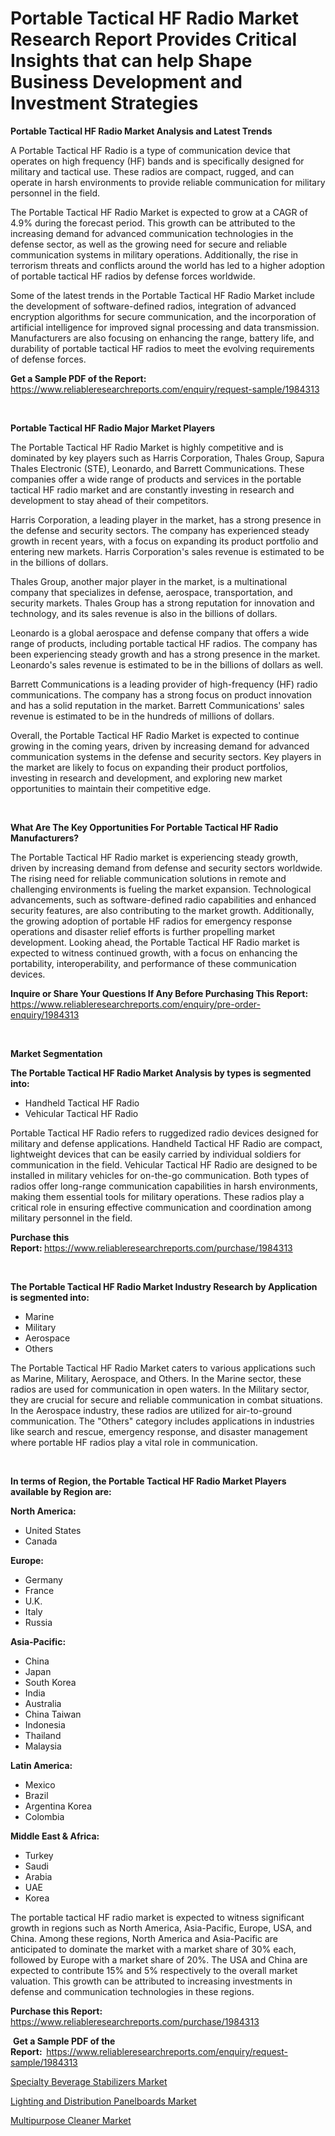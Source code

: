 <p><h1>Portable Tactical HF Radio Market Research Report Provides Critical Insights that can help Shape Business Development and Investment Strategies</h1></p><p><strong>Portable Tactical HF Radio Market Analysis and Latest Trends</strong></p>
<p><p>A Portable Tactical HF Radio is a type of communication device that operates on high frequency (HF) bands and is specifically designed for military and tactical use. These radios are compact, rugged, and can operate in harsh environments to provide reliable communication for military personnel in the field.</p><p>The Portable Tactical HF Radio Market is expected to grow at a CAGR of 4.9% during the forecast period. This growth can be attributed to the increasing demand for advanced communication technologies in the defense sector, as well as the growing need for secure and reliable communication systems in military operations. Additionally, the rise in terrorism threats and conflicts around the world has led to a higher adoption of portable tactical HF radios by defense forces worldwide.</p><p>Some of the latest trends in the Portable Tactical HF Radio Market include the development of software-defined radios, integration of advanced encryption algorithms for secure communication, and the incorporation of artificial intelligence for improved signal processing and data transmission. Manufacturers are also focusing on enhancing the range, battery life, and durability of portable tactical HF radios to meet the evolving requirements of defense forces.</p></p>
<p><strong>Get a Sample PDF of the Report:&nbsp;</strong> <a href="https://www.reliableresearchreports.com/enquiry/request-sample/1984313">https://www.reliableresearchreports.com/enquiry/request-sample/1984313</a></p>
<p>&nbsp;</p>
<p><strong>Portable Tactical HF Radio Major Market Players</strong></p>
<p><p>The Portable Tactical HF Radio Market is highly competitive and is dominated by key players such as Harris Corporation, Thales Group, Sapura Thales Electronic (STE), Leonardo, and Barrett Communications. These companies offer a wide range of products and services in the portable tactical HF radio market and are constantly investing in research and development to stay ahead of their competitors.</p><p>Harris Corporation, a leading player in the market, has a strong presence in the defense and security sectors. The company has experienced steady growth in recent years, with a focus on expanding its product portfolio and entering new markets. Harris Corporation's sales revenue is estimated to be in the billions of dollars.</p><p>Thales Group, another major player in the market, is a multinational company that specializes in defense, aerospace, transportation, and security markets. Thales Group has a strong reputation for innovation and technology, and its sales revenue is also in the billions of dollars.</p><p>Leonardo is a global aerospace and defense company that offers a wide range of products, including portable tactical HF radios. The company has been experiencing steady growth and has a strong presence in the market. Leonardo's sales revenue is estimated to be in the billions of dollars as well.</p><p>Barrett Communications is a leading provider of high-frequency (HF) radio communications. The company has a strong focus on product innovation and has a solid reputation in the market. Barrett Communications' sales revenue is estimated to be in the hundreds of millions of dollars.</p><p>Overall, the Portable Tactical HF Radio Market is expected to continue growing in the coming years, driven by increasing demand for advanced communication systems in the defense and security sectors. Key players in the market are likely to focus on expanding their product portfolios, investing in research and development, and exploring new market opportunities to maintain their competitive edge.</p></p>
<p>&nbsp;</p>
<p><strong>What Are The Key Opportunities For Portable Tactical HF Radio Manufacturers?</strong></p>
<p><p>The Portable Tactical HF Radio market is experiencing steady growth, driven by increasing demand from defense and security sectors worldwide. The rising need for reliable communication solutions in remote and challenging environments is fueling the market expansion. Technological advancements, such as software-defined radio capabilities and enhanced security features, are also contributing to the market growth. Additionally, the growing adoption of portable HF radios for emergency response operations and disaster relief efforts is further propelling market development. Looking ahead, the Portable Tactical HF Radio market is expected to witness continued growth, with a focus on enhancing the portability, interoperability, and performance of these communication devices.</p></p>
<p><strong>Inquire or Share Your Questions If Any Before Purchasing This Report:</strong> <a href="https://www.reliableresearchreports.com/enquiry/pre-order-enquiry/1984313">https://www.reliableresearchreports.com/enquiry/pre-order-enquiry/1984313</a></p>
<p>&nbsp;</p>
<p><strong>Market Segmentation</strong></p>
<p><strong>The Portable Tactical HF Radio Market Analysis by types is segmented into:</strong></p>
<p><ul><li>Handheld Tactical HF Radio</li><li>Vehicular Tactical HF Radio</li></ul></p>
<p><p>Portable Tactical HF Radio refers to ruggedized radio devices designed for military and defense applications. Handheld Tactical HF Radio are compact, lightweight devices that can be easily carried by individual soldiers for communication in the field. Vehicular Tactical HF Radio are designed to be installed in military vehicles for on-the-go communication. Both types of radios offer long-range communication capabilities in harsh environments, making them essential tools for military operations. These radios play a critical role in ensuring effective communication and coordination among military personnel in the field.</p></p>
<p><strong>Purchase this Report:&nbsp;</strong><a href="https://www.reliableresearchreports.com/purchase/1984313">https://www.reliableresearchreports.com/purchase/1984313</a></p>
<p>&nbsp;</p>
<p><strong>The Portable Tactical HF Radio Market Industry Research by Application is segmented into:</strong></p>
<p><ul><li>Marine</li><li>Military</li><li>Aerospace</li><li>Others</li></ul></p>
<p><p>The Portable Tactical HF Radio Market caters to various applications such as Marine, Military, Aerospace, and Others. In the Marine sector, these radios are used for communication in open waters. In the Military sector, they are crucial for secure and reliable communication in combat situations. In the Aerospace industry, these radios are utilized for air-to-ground communication. The "Others" category includes applications in industries like search and rescue, emergency response, and disaster management where portable HF radios play a vital role in communication.</p></p>
<p>&nbsp;</p>
<p><strong>In terms of Region, the Portable Tactical HF Radio Market Players available by Region are:</strong></p>
<p>
    <p> <strong> North America: </strong>
        <ul>
            <li>United States</li>
            <li>Canada</li>
        </ul>
        </p> 
    <p> <strong> Europe: </strong>
        <ul>
            <li>Germany</li>
            <li>France</li>
            <li>U.K.</li>
            <li>Italy</li>
            <li>Russia</li>
        </ul>
        </p> 
    <p> <strong> Asia-Pacific: </strong>
        <ul>
            <li>China</li>
            <li>Japan</li>
            <li>South Korea</li>
            <li>India</li>
            <li>Australia</li>
            <li>China Taiwan</li>
            <li>Indonesia</li>
            <li>Thailand</li>
            <li>Malaysia</li>
        </ul>
        </p> 
    <p> <strong> Latin America: </strong>
        <ul>
            <li>Mexico</li>
            <li>Brazil</li>
            <li>Argentina Korea</li>
            <li>Colombia</li>
        </ul>
        </p> 
    <p> <strong> Middle East & Africa: </strong>
        <ul>
            <li>Turkey</li>
            <li>Saudi</li>
            <li>Arabia</li>
            <li>UAE</li>
            <li>Korea</li>
        </ul>
    </p>
    </p>
<p><p>The portable tactical HF radio market is expected to witness significant growth in regions such as North America, Asia-Pacific, Europe, USA, and China. Among these regions, North America and Asia-Pacific are anticipated to dominate the market with a market share of 30% each, followed by Europe with a market share of 20%. The USA and China are expected to contribute 15% and 5% respectively to the overall market valuation. This growth can be attributed to increasing investments in defense and communication technologies in these regions.</p></p>
<p><strong>Purchase this Report: </strong><a href="https://www.reliableresearchreports.com/purchase/1984313">https://www.reliableresearchreports.com/purchase/1984313</a></p>
<p>&nbsp;<strong>Get a Sample PDF of the Report:&nbsp;&nbsp;</strong><a href="https://www.reliableresearchreports.com/enquiry/request-sample/1984313">https://www.reliableresearchreports.com/enquiry/request-sample/1984313</a></p>
<p><strong></strong></p>
<p><p><a href="https://invited-way-688.notion.site/Global-Specialty-Beverage-Stabilizers-Market-by-Types-Applications-and-Major-Players-with-Regiona-1755a68c69c84cdd97b896a9374bbab6">Specialty Beverage Stabilizers Market</a></p><p><a href="https://github.com/BryceTownsendr/Market-Research-Report-List-4/blob/main/lighting-and-distribution-panelboards-market.md">Lighting and Distribution Panelboards Market</a></p><p><a href="https://butternut-bug-553.notion.site/Multipurpose-Cleaner-Market-Size-Furnishes-Valuable-Information-Encompassing-Market-Share-Market-Tr-e5a58651e3714acdb909b9cd6cfb466a">Multipurpose Cleaner Market</a></p></p>